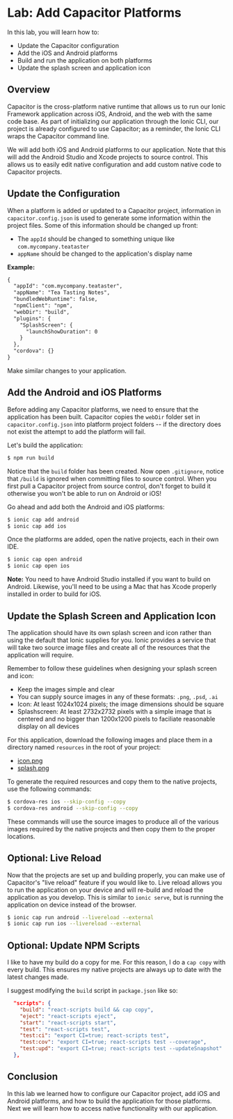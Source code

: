 # Lab: Add Capacitor Platforms

In this lab, you will learn how to:

- Update the Capacitor configuration
- Add the iOS and Android platforms
- Build and run the application on both platforms
- Update the splash screen and application icon

## Overview

Capacitor is the cross-platform native runtime that allows us to run our Ionic Framework application across iOS, Android, and the web with the same code base. As part of initializing our application through the Ionic CLI, our project is already configured to use Capacitor; as a reminder, the Ionic CLI wraps the Capacitor command line.

We will add both iOS and Android platforms to our application. Note that this will add the Android Studio and Xcode projects to source control. This allows us to easily edit native configuration and add custom native code to Capacitor projects.

## Update the Configuration

When a platform is added or updated to a Capacitor project, information in `capacitor.config.json` is used to generate some information within the project files. Some of this information should be changed up front:

- The `appId` should be changed to something unique like `com.mycompany.teataster`
- `appName` should be changed to the application's display name

**Example:**

```xml
{
  "appId": "com.mycompany.teataster",
  "appName": "Tea Tasting Notes",
  "bundledWebRuntime": false,
  "npmClient": "npm",
  "webDir": "build",
  "plugins": {
    "SplashScreen": {
      "launchShowDuration": 0
    }
  },
  "cordova": {}
}
```

Make similar changes to your application.

## Add the Android and iOS Platforms

Before adding any Capacitor platforms, we need to ensure that the application has been built. Capacitor copies the `webDir` folder set in `capacitor.config.json` into platform project folders -- if the directory does not exist the attempt to add the platform will fail.

Let's build the application:

```bash
$ npm run build
```

Notice that the `build` folder has been created. Now open `.gitignore`, notice that `/build` is ignored when committing files to source control. When you first pull a Capacitor project from source control, don't forget to build it otherwise you won't be able to run on Android or iOS!

Go ahead and add both the Android and iOS platforms:

```bash
$ ionic cap add android
$ ionic cap add ios
```

Once the platforms are added, open the native projects, each in their own IDE.

```bash
$ ionic cap open android
$ ionic cap open ios
```

**Note:** You need to have Android Studio installed if you want to build on Android. Likewise, you'll need to be using a Mac that has Xcode properly installed in order to build for iOS.

## Update the Splash Screen and Application Icon

The application should have its own splash screen and icon rather than using the default that Ionic supplies for you. Ionic provides a service that will take two source image files and create all of the resources that the application will require.

Remember to follow these guidelines when designing your splash screen and icon:

- Keep the images simple and clear
- You can supply source images in any of these formats: `.png`, `.psd`, `.ai`
- Icon: At least 1024x1024 pixels; the image dimensions should be square
- Splashscreen: At least 2732x2732 pixels with a simple image that is centered and no bigger than 1200x1200 pixels to faciliate reasonable display on all devices

For this application, download the following images and place them in a directory named `resources` in the root of your project:

- <a download href="/assets/images/icon.png">icon.png</a>
- <a download href="/assets/images/splash.png">splash.png</a>

To generate the required resources and copy them to the native projects, use the following commands:

```bash
$ cordova-res ios --skip-config --copy
$ cordova-res android --skip-config --copy
```

These commands will use the source images to produce all of the various images required by the native projects and then copy them to the proper locations.

## Optional: Live Reload

Now that the projects are set up and building properly, you can make use of Capacitor's "live reload" feature if you would like to. Live reload allows you to run the application on your device and will re-build and reload the application as you develop. This is similar to `ionic serve`, but is running the application on device instead of the browser.

```bash
$ ionic cap run android --livereload --external
$ ionic cap run ios --livereload --external
```

## Optional: Update NPM Scripts

I like to have my build do a copy for me. For this reason, I do a `cap copy` with every build. This ensures my native projects are always up to date with the latest changes made.

I suggest modifying the `build` script in `package.json` like so:

```JSON
  "scripts": {
    "build": "react-scripts build && cap copy",
    "eject": "react-scripts eject",
    "start": "react-scripts start",
    "test": "react-scripts test",
    "test:ci": "export CI=true; react-scripts test",
    "test:cov": "export CI=true; react-scripts test --coverage",
    "test:upd": "export CI=true; react-scripts test --updateSnapshot"
  },
```

## Conclusion

In this lab we learned how to configure our Capacitor project, add iOS and Android platforms, and how to build the application for those platforms. Next we will learn how to access native functionality with our application.
